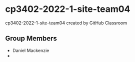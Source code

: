 # cp3402-2022-1-site-team04
cp3402-2022-1-site-team04 created by GitHub Classroom
## Group Members 
- Daniel Mackenzie
- 
